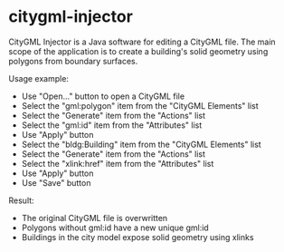 # citygml-injector

CityGML Injector is a Java software for editing a CityGML file.
The main scope of the application is to create a building's solid geometry using polygons from boundary surfaces.

Usage example:
* Use "Open..." button to open a CityGML file
* Select the "gml:polygon" item from the "CityGML Elements" list
* Select the "Generate" item from the "Actions" list
* Select the "gml:id" item from the "Attributes" list
* Use "Apply" button
* Select the "bldg:Building" item from the "CityGML Elements" list
* Select the "Generate" item from the "Actions" list
* Select the "xlink:href" item from the "Attributes" list
* Use "Apply" button
* Use "Save" button

Result:
* The original CityGML file is overwritten
* Polygons without gml:id have a new unique gml:id
* Buildings in the city model expose solid geometry using xlinks
